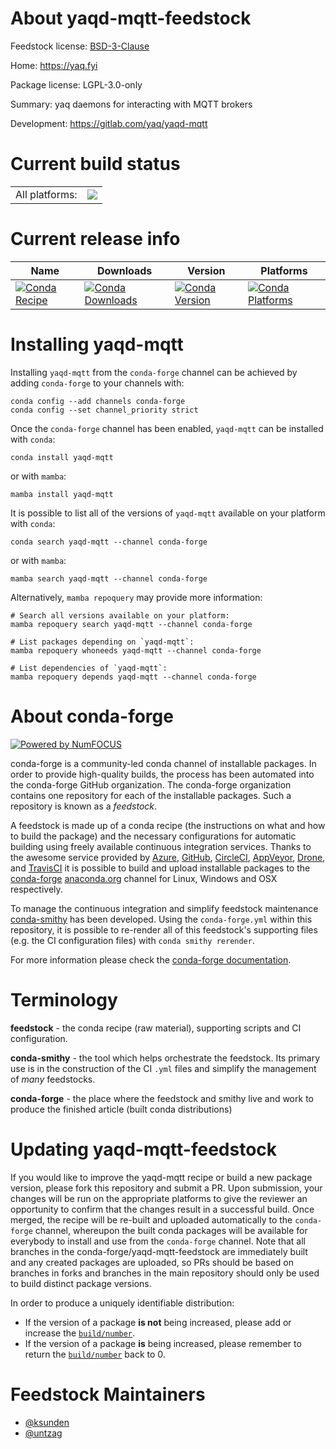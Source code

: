 About yaqd-mqtt-feedstock
=========================

Feedstock license: [BSD-3-Clause](https://github.com/conda-forge/yaqd-mqtt-feedstock/blob/main/LICENSE.txt)

Home: https://yaq.fyi

Package license: LGPL-3.0-only

Summary: yaq daemons for interacting with MQTT brokers

Development: https://gitlab.com/yaq/yaqd-mqtt

Current build status
====================


<table><tr><td>All platforms:</td>
    <td>
      <a href="https://dev.azure.com/conda-forge/feedstock-builds/_build/latest?definitionId=12221&branchName=main">
        <img src="https://dev.azure.com/conda-forge/feedstock-builds/_apis/build/status/yaqd-mqtt-feedstock?branchName=main">
      </a>
    </td>
  </tr>
</table>

Current release info
====================

| Name | Downloads | Version | Platforms |
| --- | --- | --- | --- |
| [![Conda Recipe](https://img.shields.io/badge/recipe-yaqd--mqtt-green.svg)](https://anaconda.org/conda-forge/yaqd-mqtt) | [![Conda Downloads](https://img.shields.io/conda/dn/conda-forge/yaqd-mqtt.svg)](https://anaconda.org/conda-forge/yaqd-mqtt) | [![Conda Version](https://img.shields.io/conda/vn/conda-forge/yaqd-mqtt.svg)](https://anaconda.org/conda-forge/yaqd-mqtt) | [![Conda Platforms](https://img.shields.io/conda/pn/conda-forge/yaqd-mqtt.svg)](https://anaconda.org/conda-forge/yaqd-mqtt) |

Installing yaqd-mqtt
====================

Installing `yaqd-mqtt` from the `conda-forge` channel can be achieved by adding `conda-forge` to your channels with:

```
conda config --add channels conda-forge
conda config --set channel_priority strict
```

Once the `conda-forge` channel has been enabled, `yaqd-mqtt` can be installed with `conda`:

```
conda install yaqd-mqtt
```

or with `mamba`:

```
mamba install yaqd-mqtt
```

It is possible to list all of the versions of `yaqd-mqtt` available on your platform with `conda`:

```
conda search yaqd-mqtt --channel conda-forge
```

or with `mamba`:

```
mamba search yaqd-mqtt --channel conda-forge
```

Alternatively, `mamba repoquery` may provide more information:

```
# Search all versions available on your platform:
mamba repoquery search yaqd-mqtt --channel conda-forge

# List packages depending on `yaqd-mqtt`:
mamba repoquery whoneeds yaqd-mqtt --channel conda-forge

# List dependencies of `yaqd-mqtt`:
mamba repoquery depends yaqd-mqtt --channel conda-forge
```


About conda-forge
=================

[![Powered by
NumFOCUS](https://img.shields.io/badge/powered%20by-NumFOCUS-orange.svg?style=flat&colorA=E1523D&colorB=007D8A)](https://numfocus.org)

conda-forge is a community-led conda channel of installable packages.
In order to provide high-quality builds, the process has been automated into the
conda-forge GitHub organization. The conda-forge organization contains one repository
for each of the installable packages. Such a repository is known as a *feedstock*.

A feedstock is made up of a conda recipe (the instructions on what and how to build
the package) and the necessary configurations for automatic building using freely
available continuous integration services. Thanks to the awesome service provided by
[Azure](https://azure.microsoft.com/en-us/services/devops/), [GitHub](https://github.com/),
[CircleCI](https://circleci.com/), [AppVeyor](https://www.appveyor.com/),
[Drone](https://cloud.drone.io/welcome), and [TravisCI](https://travis-ci.com/)
it is possible to build and upload installable packages to the
[conda-forge](https://anaconda.org/conda-forge) [anaconda.org](https://anaconda.org/)
channel for Linux, Windows and OSX respectively.

To manage the continuous integration and simplify feedstock maintenance
[conda-smithy](https://github.com/conda-forge/conda-smithy) has been developed.
Using the ``conda-forge.yml`` within this repository, it is possible to re-render all of
this feedstock's supporting files (e.g. the CI configuration files) with ``conda smithy rerender``.

For more information please check the [conda-forge documentation](https://conda-forge.org/docs/).

Terminology
===========

**feedstock** - the conda recipe (raw material), supporting scripts and CI configuration.

**conda-smithy** - the tool which helps orchestrate the feedstock.
                   Its primary use is in the construction of the CI ``.yml`` files
                   and simplify the management of *many* feedstocks.

**conda-forge** - the place where the feedstock and smithy live and work to
                  produce the finished article (built conda distributions)


Updating yaqd-mqtt-feedstock
============================

If you would like to improve the yaqd-mqtt recipe or build a new
package version, please fork this repository and submit a PR. Upon submission,
your changes will be run on the appropriate platforms to give the reviewer an
opportunity to confirm that the changes result in a successful build. Once
merged, the recipe will be re-built and uploaded automatically to the
`conda-forge` channel, whereupon the built conda packages will be available for
everybody to install and use from the `conda-forge` channel.
Note that all branches in the conda-forge/yaqd-mqtt-feedstock are
immediately built and any created packages are uploaded, so PRs should be based
on branches in forks and branches in the main repository should only be used to
build distinct package versions.

In order to produce a uniquely identifiable distribution:
 * If the version of a package **is not** being increased, please add or increase
   the [``build/number``](https://docs.conda.io/projects/conda-build/en/latest/resources/define-metadata.html#build-number-and-string).
 * If the version of a package **is** being increased, please remember to return
   the [``build/number``](https://docs.conda.io/projects/conda-build/en/latest/resources/define-metadata.html#build-number-and-string)
   back to 0.

Feedstock Maintainers
=====================

* [@ksunden](https://github.com/ksunden/)
* [@untzag](https://github.com/untzag/)

